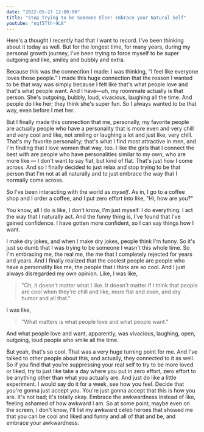 ```yaml
---
date: "2022-05-27 12:00:00"
title: "Stop Trying to be Someone Else! Embrace your Natural Self"
youtube: "nqf5Tth-9L8"
---
```



Here's a thought I recently had that I want to record. I've been thinking about it today as well. But for the longest time, for many years, during my personal growth journey, I've been trying to force myself to be super outgoing and like, smiley and bubbly and extra.

Because this was the connection I made: I was thinking, "I feel like everyone loves those people." I made this huge connection that the reason I wanted to be that way was simply because I felt like that's what people love and that's what people want. And I have—uh, my roommate actually is that person. She's outgoing, bubbly, loud, vivacious, laughing all the time. And people do like her; they think she's super fun. So I always wanted to be that way, even before I met her.

But I finally made this connection that me, personally, my favorite people are actually people who have a personality that is more even and very chill and very cool and like, not smiling or laughing a lot and just like, very chill. That's my favorite personality; that's what I find most attractive in men, and I'm finding that I love women that way, too. <!--Like, women are — -->I like the girls that I connect the best with are people who have personalities similar to my own, who are more like — I don't want to say flat, but kind of flat. That's just how I come across. And so I finally decided to just relax and stop trying to be that person that I'm not at all naturally and to just embrace the way that I normally come across.

So I've been interacting with the world as _myself_. As in, I go to a coffee shop and I order a coffee, and I put zero effort into like, "Hi, how are you?"

You know, all I do is like, I don't know, I'm just myself. I do everything. I act the way that I naturally act. And the funny thing is, I've found that I've gained confidence. I have gotten more confident, so I can say things how I want.

I make dry jokes, and when I make dry jokes, people think I'm funny. So it's just so dumb that I was trying to be someone I wasn't this whole time. So I'm embracing me, the real me, the me that I completely rejected for years and years. And I finally realized that the coolest people are people who have a personality like me, the people that I think are so cool. And I just always disregarded my own opinion. Like, I was like,
> "Oh, it doesn't matter what I like. It doesn't matter if I think that people are cool when they're chill and like, more flat and even, and dry humor and all that."

I was like,
> "What matters is what people love and what people want."

And what people love and want, apparently, was vivacious, laughing, open, outgoing, loud people who smile all the time.

But yeah, that's so cool. That was a very huge turning point for me. And I've talked to other people about this, and actually, they connected to it as well. So if you find that you're suppressing your real self to try to be more loved or liked, try to just like take a day where you put in zero effort, zero effort to be anything other than what you actually are. And just do like a little experiment. I would say do it for a week, see how you feel. Decide that you're gonna just accept you. You're just gonna accept that this is how you are. It's not bad; it's totally okay. Embrace the awkwardness instead of like, feeling ashamed of how awkward I am. So at some point, maybe even on the screen, I don't know, I'll list my awkward celeb heroes that showed me that you can be cool and liked and funny and all of that and be, and embrace your awkwardness.
